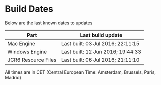 # Build Dates

Below are the last known dates to updates

Part | Last build update
-----|-----
Mac Engine | Last built: 03 Jul 2016; 22:11:15
Windows Engine | Last built: 12 Jun 2016; 19:44:33
JCR6 Resource Files | Last built: 06 Jul 2016; 21:11:10
All times are in CET (Central European Time: Amsterdam, Brussels, Paris, Madrid)



